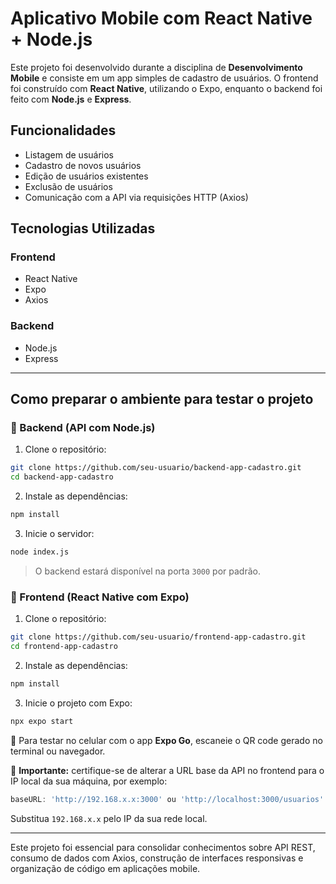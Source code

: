 # Aplicativo Mobile com React Native + Node.js

Este projeto foi desenvolvido durante a disciplina de **Desenvolvimento Mobile** e consiste em um app simples de cadastro de usuários. O frontend foi construído com **React Native**, utilizando o Expo, enquanto o backend foi feito com **Node.js** e **Express**.

## Funcionalidades
- Listagem de usuários
- Cadastro de novos usuários
- Edição de usuários existentes
- Exclusão de usuários
- Comunicação com a API via requisições HTTP (Axios)

## Tecnologias Utilizadas
### Frontend
- React Native
- Expo
- Axios

### Backend
- Node.js
- Express

---

## Como preparar o ambiente para testar o projeto

### 🔹 Backend (API com Node.js)
1. Clone o repositório:
```bash
git clone https://github.com/seu-usuario/backend-app-cadastro.git
cd backend-app-cadastro
```
2. Instale as dependências:
```bash
npm install
```
3. Inicie o servidor:
```bash
node index.js
```
> O backend estará disponível na porta `3000` por padrão.

### 🔹 Frontend (React Native com Expo)
1. Clone o repositório:
```bash
git clone https://github.com/seu-usuario/frontend-app-cadastro.git
cd frontend-app-cadastro
```
2. Instale as dependências:
```bash
npm install
```
3. Inicie o projeto com Expo:
```bash
npx expo start
```

📱 Para testar no celular com o app **Expo Go**, escaneie o QR code gerado no terminal ou navegador.

🔧 **Importante:** certifique-se de alterar a URL base da API no frontend para o IP local da sua máquina, por exemplo:
```js
baseURL: 'http://192.168.x.x:3000' ou 'http://localhost:3000/usuarios'
```
Substitua `192.168.x.x` pelo IP da sua rede local.

---

Este projeto foi essencial para consolidar conhecimentos sobre API REST, consumo de dados com Axios, construção de interfaces responsivas e organização de código em aplicações mobile.

